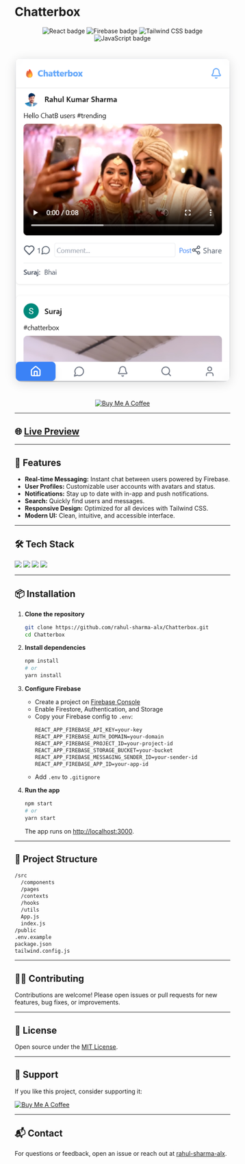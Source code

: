 # Chatterbox

<p align="center">
  <img src="https://img.shields.io/badge/React-20232A?style=for-the-badge&logo=react&logoColor=61DAFB" alt="React badge"/>
  <img src="https://img.shields.io/badge/Firebase-ffca28?style=for-the-badge&logo=firebase&logoColor=black" alt="Firebase badge"/>
  <img src="https://img.shields.io/badge/Tailwind_CSS-38bdf8?style=for-the-badge&logo=tailwind-css&logoColor=white" alt="Tailwind CSS badge"/>
  <img src="https://img.shields.io/badge/JavaScript-F7DF1E?style=for-the-badge&logo=javascript&logoColor=black" alt="JavaScript badge"/>
</p>

<p align="center">
  <a href="https://chatterbox-c0319.web.app/" target="_blank">
    <img src="screenshot.png" alt="Chatterbox App Preview" style="max-width: 100%; border-radius: 16px; box-shadow: 0 4px 24px rgba(0,0,0,0.12); margin: 24px 0;"/>
  </a>
</p>

<p align="center">
  <a href="https://www.buymeacoffee.com/rahul.sharma.alx" target="_blank"><img src="https://cdn.buymeacoffee.com/buttons/v2/default-yellow.png" alt="Buy Me A Coffee" style="height: 60px !important;width: 217px !important;" ></a>
</p>

---

## 🌐 [Live Preview](https://chatterbox-c0319.web.app/)

---

## 🚀 Features

- **Real-time Messaging:** Instant chat between users powered by Firebase.
- **User Profiles:** Customizable user accounts with avatars and status.
- **Notifications:** Stay up to date with in-app and push notifications.
- **Search:** Quickly find users and messages.
- **Responsive Design:** Optimized for all devices with Tailwind CSS.
- **Modern UI:** Clean, intuitive, and accessible interface.

---

## 🛠️ Tech Stack

<p>
  <img src="https://img.shields.io/badge/React-20232A?style=flat-square&logo=react&logoColor=61DAFB"/>
  <img src="https://img.shields.io/badge/Firebase-ffca28?style=flat-square&logo=firebase&logoColor=black"/>
  <img src="https://img.shields.io/badge/Tailwind_CSS-38bdf8?style=flat-square&logo=tailwind-css&logoColor=white"/>
  <img src="https://img.shields.io/badge/JavaScript-F7DF1E?style=flat-square&logo=javascript&logoColor=black"/>
</p>

---

## 📦 Installation

1. **Clone the repository**
   ```bash
   git clone https://github.com/rahul-sharma-alx/Chatterbox.git
   cd Chatterbox
   ```

2. **Install dependencies**
   ```bash
   npm install
   # or
   yarn install
   ```

3. **Configure Firebase**
   - Create a project on [Firebase Console](https://console.firebase.google.com/)
   - Enable Firestore, Authentication, and Storage
   - Copy your Firebase config to `.env`:
     ```
     REACT_APP_FIREBASE_API_KEY=your-key
     REACT_APP_FIREBASE_AUTH_DOMAIN=your-domain
     REACT_APP_FIREBASE_PROJECT_ID=your-project-id
     REACT_APP_FIREBASE_STORAGE_BUCKET=your-bucket
     REACT_APP_FIREBASE_MESSAGING_SENDER_ID=your-sender-id
     REACT_APP_FIREBASE_APP_ID=your-app-id
     ```
   - Add `.env` to `.gitignore`

4. **Run the app**
   ```bash
   npm start
   # or
   yarn start
   ```
   The app runs on [http://localhost:3000](http://localhost:3000).

---

## 📁 Project Structure

```
/src
  /components
  /pages
  /contexts
  /hooks
  /utils
  App.js
  index.js
/public
.env.example
package.json
tailwind.config.js
```

---

## 🧑‍💻 Contributing

Contributions are welcome! Please open issues or pull requests for new features, bug fixes, or improvements.

---

## 📄 License

Open source under the [MIT License](LICENSE).

---

## 🙏 Support

If you like this project, consider supporting it:

<p>
  <a href="https://www.buymeacoffee.com/rahul.sharma.alx" target="_blank"><img src="https://cdn.buymeacoffee.com/buttons/v2/default-yellow.png" alt="Buy Me A Coffee" style="height: 60px !important;width: 217px !important;" ></a>
</p>

---

## 📬 Contact

For questions or feedback, open an issue or reach out at [rahul-sharma-alx](https://github.com/rahul-sharma-alx).
